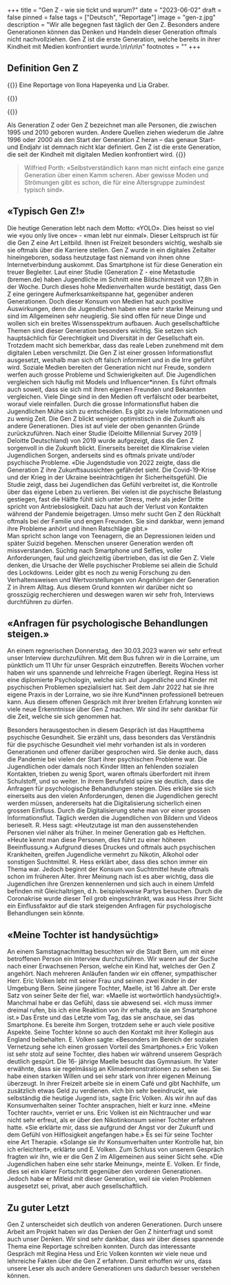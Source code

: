 +++
title = "Gen Z - wie sie tickt und warum?"
date = "2023-06-02"
draft = false
pinned = false
tags = ["Deutsch", "Reportage"]
image = "gen-z.jpg"
description = "Wir alle begegnen fast täglich der Gen Z. Besonders andere Generationen können das Denken und Handeln dieser Generation oftmals nicht nachvollziehen. Gen Z ist die erste Generation, welche bereits in ihrer Kindheit mit Medien konfrontiert wurde.\n\n\n\n"
footnotes = ""
+++
## **Definition Gen Z**

{{<lead>}}
Eine Reportage von Ilona Hapeyenka und Lia Graber.

{{</lead>}}



{{<box>}}

Als Generation Z oder Gen Z bezeichnet man alle Personen, die zwischen 1995 und 2010 geboren wurden. Andere Quellen ziehen wiederum die Jahre 1996 oder 2000 als den Start der Generation Z heran – das genaue Start- und Endjahr ist demnach nicht klar definiert. 
Gen Z ist die erste Generation, die seit der Kindheit mit digitalen Medien konfrontiert wird.
{{</box>}}



> Wilfried Porth: «Selbstverständlich kann man nicht einfach eine ganze Generation über einen Kamm scheren. Aber gewisse Moden und Strömungen gibt es schon, die für eine Altersgruppe zumindest typisch sind».  

## «Typisch Gen Z!»

Die heutige Generation lebt nach dem Motto: «YOLO». Dies heisst so viel wie «you only live once» - «man lebt nur einmal». Dieser Leitspruch ist für die Gen Z eine Art Leitbild. Ihnen ist Freizeit besonders wichtig, weshalb sie sie oftmals über die Karriere stellen. 
Gen Z wurde in ein digitales Zeitalter hineingeboren, sodass heutzutage fast niemand von ihnen ohne Internetverbindung auskommt. Das Smartphone ist für diese Generation ein treuer Begleiter. 
Laut einer Studie (Generation Z - eine Metastudie (bremen.de) haben Jugendliche im Schnitt eine Bildschirmzeit von 17,8h in der Woche. Durch dieses hohe Medienverhalten wurde bestätigt, dass Gen Z eine geringere Aufmerksamkeitspanne hat, gegenüber anderen Generationen. 
Doch dieser Konsum von Medien hat auch positive Auswirkungen, denn die Jugendlichen haben eine sehr starke Meinung und sind im Allgemeinen sehr neugierig. Sie sind offen für neue Dinge und wollen sich ein breites Wissensspektrum aufbauen. Auch gesellschaftliche Themen sind dieser Generation besonders wichtig. Sie setzen sich hauptsächlich für Gerechtigkeit und Diversität in der Gesellschaft ein. Trotzdem macht sich bemerkbar, dass das reale Leben zunehmend mit dem digitalen Leben verschmilzt. 
Die Gen Z ist einer grossen Informationsflut ausgesetzt, weshalb man sich oft falsch informiert und in die Irre geführt wird. Soziale Medien bereiten der Generation nicht nur Freude, sondern werfen auch grosse Probleme und Schwierigkeiten auf. Die Jugendlichen vergleichen sich häufig mit Models und Influencer*innen. Es führt oftmals auch soweit, dass sie sich mit ihren eigenen Freunden und Bekannten vergleichen. Viele Dinge sind in den Medien oft verfälscht oder bearbeitet, worauf viele reinfallen. Durch die grosse Informationsflut haben die Jugendlichen Mühe sich zu entscheiden. Es gibt zu viele Informationen und zu wenig Zeit. 
Die Gen Z blickt weniger optimistisch in die Zukunft als andere Generationen. Dies ist auf viele der oben genannten Gründe zurückzuführen.
Nach einer Studie (Deloitte Millennial Survey 2019 | Deloitte Deutschland) von 2019 wurde aufgezeigt, dass die Gen Z sorgenvoll in die Zukunft blickt. Einerseits bereitet die Klimakrise vielen Jugendlichen Sorgen, anderseits sind es oftmals private und/oder psychische Probleme. 
«Die Jugendstudie von 2022 zeigte, dass die Generation Z ihre Zukunftsaussichten gefährdet sieht. Die Covid-19-Krise und der Krieg in der Ukraine beeinträchtigen ihr Sicherheitsgefühl. Die Studie zeigt, dass bei Jugendlichen das Gefühl verbreitet ist, die Kontrolle über das eigene Leben zu verlieren. Bei vielen ist die psychische Belastung gestiegen, fast die Hälfte fühlt sich unter Stress, mehr als jeder Dritte spricht von Antriebslosigkeit. Dazu hat auch der Verlust von Kontakten während der Pandemie beigetragen. Umso mehr sucht Gen Z den Rückhalt oftmals bei der Familie und engen Freunden. Sie sind dankbar, wenn jemand ihre Probleme anhört und ihnen Ratschläge gibt.»\
Man spricht schon lange von Teenagern, die an Depressionen leiden und später Suizid begehen. Menschen unserer Generation werden oft missverstanden. Süchtig nach Smartphone und Selfies, voller Anforderungen, faul und gleichzeitig übertrieben, das ist die Gen Z. Viele denken, die Ursache der Welle psychischer Probleme sei allein die Schuld des Lockdowns. 
Leider gibt es noch zu wenig Forschung zu den Verhaltensweisen und Wertvorstellungen von Angehörigen der Generation Z in ihrem Alltag. Aus diesem Grund konnten wir darüber nicht so grosszügig recherchieren und deswegen waren wir sehr froh, Interviews durchführen zu dürfen. 



## «Anfragen für psychologische Behandlungen steigen.»

An einem regnerischen Donnerstag, den 30.03.2023 waren wir sehr erfreut unser Interview durchzuführen. Mit dem Bus fuhren wir in die Lorraine, um pünktlich um 11 Uhr für unser Gespräch einzutreffen. Bereits Wochen vorher haben wir uns spannende und lehrreiche Fragen überlegt. Regina Hess ist eine diplomierte Psychologin, welche sich auf Jugendliche und Kinder mit psychischen Problemen spezialisiert hat. Seit dem Jahr 2022 hat sie ihre eigene Praxis in der Lorraine, wo sie ihre Kund*innen professionell betreuen kann. Aus diesem offenen Gespräch mit ihrer breiten Erfahrung konnten wir viele neue Erkenntnisse über Gen Z machen. Wir sind ihr sehr dankbar für die Zeit, welche sie sich genommen hat.

Besonders herausgestochen in diesem Gespräch ist das Hauptthema psychische Gesundheit. Sie erzählt uns, dass besonders das Verständnis für die psychische Gesundheit viel mehr vorhanden ist als in vorderen Generationen und offener darüber gesprochen wird. Sie denke auch, dass die Pandemie bei vielen der Start ihrer psychischen Probleme war. Die Jugendlichen oder damals noch Kinder litten an fehlenden sozialen Kontakten, trieben zu wenig Sport, waren oftmals überfordert mit ihrem Schulstoff, und so weiter.
In ihrem Berufsfeld spüre sie deutlich, dass die Anfragen für psychologische Behandlungen steigen. Dies erkläre sie sich einerseits aus den vielen Anforderungen, denen die Jugendlichen gerecht werden müssen, andererseits hat die Digitalisierung sicherlich einen grossen Einfluss. Durch die Digitalisierung stehe man vor einer grossen Informationsflut. Täglich werden die Jugendlichen von Bildern und Videos berieselt. R. Hess sagt: «Heutzutage ist man den aussenstehenden Personen viel näher als früher. In meiner Generation gab es Heftchen. «Heute kennt man diese Personen, dies führt zu einer höheren Beeinflussung.» Aufgrund dieses Druckes und oftmals auch psychischen Krankheiten, greifen Jugendliche vermehrt zu Nikotin, Alkohol oder sonstigen Suchtmittel. R. Hess erklärt aber, dass dies schon immer ein Thema war. Jedoch beginnt der Konsum von Suchtmittel heute oftmals schon im früheren Alter. Ihrer Meinung nach ist es aber wichtig, dass die Jugendlichen ihre Grenzen kennenlernen und sich auch in einem Umfeld befinden mit Gleichaltrigen, d.h. beispielsweise Partys besuchen. Durch die Coronakrise wurde dieser Teil grob eingeschränkt, was aus Hess ihrer Sicht ein Einflussfaktor auf die stark steigenden Anfragen für psychologische Behandlungen sein könnte.

## «Meine Tochter ist handysüchtig»

An einem Samstagnachmittag besuchten wir die Stadt Bern, um mit einer betroffenen Person ein Interview durchzuführen. Wir waren auf der Suche nach einer Erwachsenen Person, welche ein Kind hat, welches der Gen Z angehört. Nach mehreren Anläufen fanden wir ein offener, sympathischer Herr. Eric Volken lebt mit seiner Frau und seinen zwei Kinder in der Umgebung Bern. Seine jüngere Tochter, Maelle, ist 16 Jahre alt. Der erste Satz von seiner Seite der fiel, war: «Maelle ist wortwörtlich handysüchtig!». Manchmal habe er das Gefühl, dass sie abwesend sei. «Ich muss immer dreimal rufen, bis ich eine Reaktion von ihr erhalte, da sie am Smartphone ist.» Das Erste und das Letzte vom Tag, das sie anschaue, sei das Smartphone. Es bereite ihm Sorgen, trotzdem sehe er auch viele positive Aspekte. Seine Tochter könne so auch den Kontakt mit ihrer Kollegin aus England beibehalten. E. Volken sagte: «Besonders im Bereich der sozialen Vernetzung sehe ich einen grossen Vorteil des Smartphones.» 
Eric Volken ist sehr stolz auf seine Tochter, dies haben wir während unserem Gespräch deutlich gespürt. Die 16- jährige Maelle besucht das Gymnasium. Ihr Vater erwähnte, dass sie regelmässig an Klimademonstrationen zu sehen sei. Sie habe einen starken Willen und sei sehr stark von ihrer eigenen Meinung überzeugt. In ihrer Freizeit arbeite sie in einem Café und gibt Nachhilfe, um zusätzlich etwas Geld zu verdienen. «Ich bin sehr beeindruckt, wie selbständig die heutige Jugend ist», sagte Eric Volken. 
Als wir ihn auf das Konsumverhalten seiner Tochter ansprachen, hielt er kurz inne. «Meine Tochter raucht», verriet er uns. Eric Volken ist ein Nichtraucher und war nicht sehr erfreut, als er über den Nikotinkonsum seiner Tochter erfahren hatte. «Sie erklärte mir, dass sie aufgrund der Angst vor der Zukunft und dem Gefühl von Hilflosigkeit angefangen habe.» Es sei für seine Tochter eine Art Therapie. «Solange sie ihr Konsumverhalten unter Kontrolle hat, bin ich erleichtert», erklärte und E. Volken. 
Zum Schluss von unserem Gespräch fragten wir ihn, wie er die Gen Z im Allgemeinen aus seiner Sicht sehe. «Die Jugendlichen haben eine sehr starke Meinung», meinte E. Volken. Er finde, dies sei ein klarer Fortschritt gegenüber den vorderen Generationen. Jedoch habe er Mitleid mit dieser Generation, weil sie vielen Problemen ausgesetzt sei, privat, aber auch gesellschaftlich. 



## Zu guter Letzt

Gen Z unterscheidet sich deutlich von anderen Generationen. Durch unsere Arbeit am Projekt haben wir das Denken der Gen Z hinterfragt und somit auch unser Denken. Wir sind sehr dankbar, dass wir über dieses spannende Thema eine Reportage schreiben konnten. Durch das interessante Gespräch mit Regina Hess und Eric Volken konnten wir viele neue und lehrreiche Fakten über die Gen Z erfahren.  Damit erhoffen wir uns, dass unsere Leser als auch andere Generationen uns dadurch besser verstehen können.